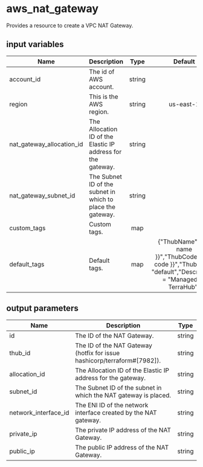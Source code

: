 # aws_nat_gateway

Provides a resource to create a VPC NAT Gateway.

## input variables

| Name | Description | Type | Default | Required |
|------|-------------|:----:|:-----:|:-----:|
|account_id|The id of AWS account.|string||Yes|
|region|This is the AWS region.|string|us-east-1|Yes|
|nat_gateway_allocation_id|The Allocation ID of the Elastic IP address for the gateway.|string||Yes|
|nat_gateway_subnet_id|The Subnet ID of the subnet in which to place the gateway.|string||Yes|
|custom_tags|Custom tags.|map||No|
|default_tags|Default tags.|map|{"ThubName"= "{{ name }}","ThubCode"= "{{ code }}","ThubEnv"= "default","Description" = "Managed by TerraHub"}|No|

## output parameters

| Name | Description | Type |
|------|-------------|:----:|
|id|The ID of the NAT Gateway.|string|
|thub_id|The ID of the NAT Gateway (hotfix for issue hashicorp/terraform#[7982]).|string|
|allocation_id|The Allocation ID of the Elastic IP address for the gateway.|string|
|subnet_id|The Subnet ID of the subnet in which the NAT gateway is placed.|string|
|network_interface_id|The ENI ID of the network interface created by the NAT gateway.|string|
|private_ip|The private IP address of the NAT Gateway.|string|
|public_ip|The public IP address of the NAT Gateway.|string|